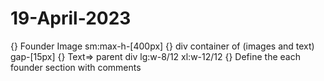 # 19-April-2023
{} Founder Image sm:max-h-[400px]
{} div container of (images and text) gap-[15px]
{} Text=> parent div lg:w-8/12 xl:w-12/12 
{} Define the each founder section with comments